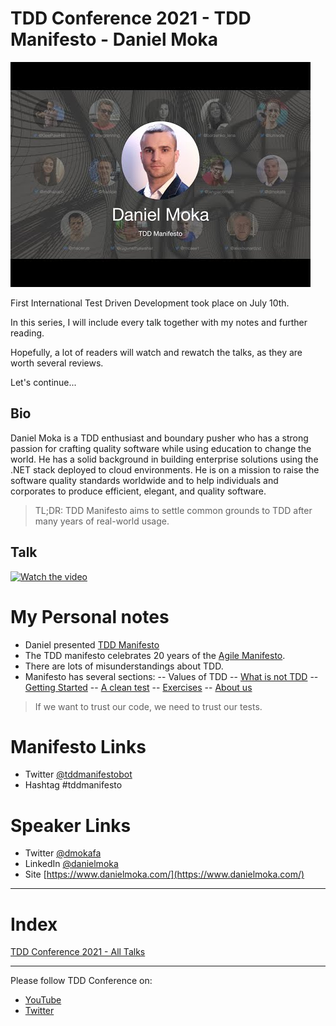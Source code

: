 # TDD Conference 2021 - TDD Manifesto - Daniel Moka

![TDD Conference 2021 - TDD Manifesto - Daniel Moka](TDD%20Conference%202021%20-%20TDD%20Manifesto%20-%20Daniel%20Moka.jpg)

First International Test Driven Development took place on July 10th. 

In this series, I will include every talk together with my notes and further reading.

Hopefully, a lot of readers will watch and rewatch the talks, as they are worth several reviews.

Let's continue...

## Bio 

Daniel Moka is a TDD enthusiast and boundary pusher who has a strong passion for crafting quality software while using education to change the world. He has a solid background in building enterprise solutions using the .NET stack deployed to cloud environments. He is on a mission to raise the software quality standards worldwide and to help individuals and corporates to produce efficient, elegant, and quality software.
 
> TL;DR: TDD Manifesto aims to settle common grounds to TDD after many years of real-world usage.

## Talk

[![Watch the video](https://img.youtube.com/vi/fZLWKapYnPY/sddefault.jpg)](https://youtu.be/fZLWKapYnPY) 

# My Personal notes

- Daniel presented [TDD Manifesto](https://tddmanifesto.com/)
- The TDD manifesto celebrates 20 years of the [Agile Manifesto](https://agilemanifesto.org/).
- There are lots of misunderstandings about TDD.
- Manifesto has several sections:
-- Values of TDD
-- [What is not TDD](https://tddmanifesto.com/what-is-not-tdd/)
-- [Getting Started](https://tddmanifesto.com/getting-started/)
-- [A clean test](https://tddmanifesto.com/a-clean-test/)
-- [Exercises](https://tddmanifesto.com/exercises/)
-- [About us](https://tddmanifesto.com/about-us/)

> If we want to trust our code, we need to trust our tests.

# Manifesto Links

- Twitter [@tddmanifestobot](https://twitter.com/tddmanifestobot) 
- Hashtag #tddmanifesto

# Speaker Links

- Twitter [@dmokafa](https://twitter.com/dmokafa) 
- LinkedIn [@danielmoka](https://www.linkedin.com/in/danielmoka/)
- Site [https://www.danielmoka.com/](https://www.danielmoka.com/) 

* * *

# Index

[TDD Conference 2021 - All Talks](https://github.com/mcsee/Software-Design-Articles/tree/main/Articles/TDD%20Conference%202021/TDD%20Conference%202021%20-%20All%20Talks/readme.md)

* * *

Please follow TDD Conference on:

- [YouTube](https://www.youtube.com/channel/UCKn-DadPoyYssfAOMk1LSew)
- [Twitter](https://twitter.com/tddconf)

